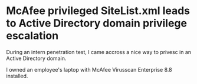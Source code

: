 
# McAfee privileged SiteList.xml leads to Active Directory domain privilege escalation

During an intern penetration test, I came accross a nice way to privesc in an Active Directory domain.

I owned an employee's laptop with McAfee Virusscan Enterprise 8.8 installed.



